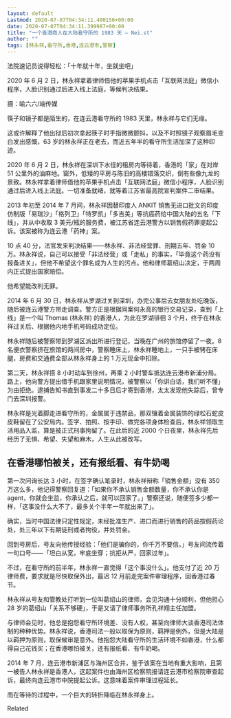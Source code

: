 ```yaml
---
layout: default
Lastmod: 2020-07-07T04:34:11.400156+00:00
date: 2020-07-07T04:34:11.399987+00:00
title: "一个香港商人在大陆看守所的 1983 天 – Nei.st"
author: ""
tags: [林永祥,看守所,香港,连云港市,警察]
---
```


法院速记员说得轻松：「十年就十年，坐就坐吧」

2020 年 6 月 2 日，林永祥拿着律师借他的苹果手机点击「互联网法庭」微信小程序，人脸识别通过后进入线上法庭，等候判决结果。

摄：喻六六/端传媒

筷子和镜子都是陌生的，在连云港看守所的 1983 天里，林永祥与它们无缘。

这或许解释了他出狱后初次拿起筷子时手指微微颤抖，以及不时照镜子观察眉毛变白发出感慨，63 岁的林永祥正在老去，而近五年半的看守所生活加深了这种印迹。

2020 年 6 月 2 日，林永祥在深圳下水径的租房内等待着，香港的「家」在对岸 51 公里外的油麻地。窗外，低矮的平房与陈旧的高楼错落交织，倒有些像九龙的景致。林永祥拿着律师借他的苹果手机点击「互联网法庭」微信小程序，人脸识别通过后进入线上法庭。一切准备就绪，就等着江苏省最高院宣判案件二审结果。

2013 年初至 2014 年 7 月间，林永祥因替印度人 ANKIT 销售无进口批文的印度仿制版「易瑞沙」「格列卫」「特罗凯」「多吉美」等抗癌药给中国大陆的五名「下线」，并从中收取 3 美元/瓶的服务费，被江苏省连云港警方以销售假药罪提起公诉。该案被称为连云港「药神」案。

10 点 40 分，法官发来判决结果——林永祥、非法经营罪、刑期五年、罚金 10 万。林永祥说，自己可以接受「非法经营」或「走私」的事实，「毕竟这个药没有报备进关」，但他不希望这个罪名成为人生的污点。他和律师葛绍山决定，于两周内正式提出国家赔偿。

他希望能改判无罪。

2014 年 6 月 30 日，林永祥从罗湖过关到深圳，办完公事后去女朋友处吃晚饭，随后被连云港警方带走调查。警方正是根据同案何永高的银行交易记录，查到「上线」是一个叫 Thomas (林永祥) 的香港人，为此在罗湖徘徊 3 个月，终于在林永祥过关后、根据他内地手机号码成功定位。

林永祥随后被警察带到罗湖区派出所进行登记，当晚在广州的旅馆停留了一夜。8 名便衣警察挤在旅馆的两间房中，警察睡床上，林永祥睡地上，一只手被铐在床腿，房费和交通费全部从林永祥身上的 1 万元现金中扣除。

第二天，林永祥搭 8 小时动车到徐州，再乘 2 小时警车抵达连云港市新浦分局。路上，他向警方提出借手机跟家里说明情况，被警察以「你讲白话，我们听不懂」为由拒绝。逮捕告知书直到事发二十多日后才寄到香港，太太发现他失踪后，曾专门去深圳报警。

林永祥是光着脚走进看守所的，金属属于违禁品，那双镶着金属装饰的绿松石蛇皮皮鞋留在了公安局内。签字、拍照、按手印、做完各项身体检查后，林永祥领取生活用品入监，算是被正式刑事拘留了。在此后的近 2000 个日夜里，林永祥先后经历了无惧、希望、失望和麻木，人生从此被改写。

在香港哪怕被关，还有报纸看、有牛奶喝
------------------

第一次问询长达 3 小时，在签字确认笔录时，林永祥辩称「销售金额」没有 350 万这么多，他记得警察回复道：「如果你不承认销售金额数量，你不承认你是 agent，你就会坐监，你承认之后，就可以回家了。」警察还说，随便签多少都一样，「这事没什么大不了，最多关个半年一年就出来了」。

确实，当时中国法律只定性规定，未经批准生产、进口而进行销售的药品按假药论处，处三年以下有期徒刑或者拘役，并处罚金。

回到号房后，号友向他传授经验：「他们是骗你的，你千万不要信。」号友间流传着一句口号——「坦白从宽，牢底坐穿；抗拒从严，回家过年」。

不过，在看守所的前半年，林永祥一直觉得「这个事没什么」。他支付了近 20 万律师费，要求就是尽快取保外出，最迟 12 月前走完案件审理程序，回香港过春节。

林永祥从号友和管教处打听到一位叫葛绍山的律师，会见沟通十分顺利，但他担心 28 岁的葛绍山「关系不够硬」，于是又请了律师事务所孔祥翔主任加盟。

与律师会见时，他总是抱怨看守所环境差、没有人权，甚至向律师大谈香港司法体制的种种优势。林永祥说，香港司法一般以取保为原则，羁押是例外，但是大陆是以羁押为原则，取保候审是意外。他抱怨大陆看守所的生活环境不如香港，什么都得自己花钱买；在香港哪怕被关，还有报纸看、有牛奶喝。

2014 年 7 月，连云港市新浦区与海州区合并，鉴于该案在当地有重大影响，且第一被告人林永祥是香港人，这起案件也由海州区检察院报请连云港市检察院审查起诉，最终向连云港市中院提起公诉。这意味着案件审理过程延长。

而在等待的过程中，一个巨大的转折降临在林永祥身上。

Related


